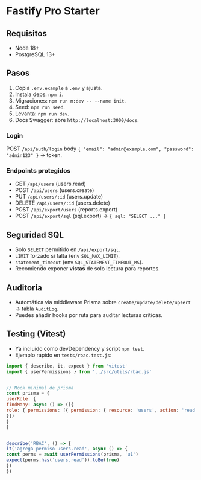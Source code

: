# Fastify Pro Starter


## Requisitos
- Node 18+
- PostgreSQL 13+


## Pasos
1. Copia `.env.example` a `.env` y ajusta.
2. Instala deps: `npm i`.
3. Migraciones: `npm run m:dev -- --name init`.
4. Seed: `npm run seed`.
5. Levanta: `npm run dev`.
6. Docs Swagger: abre `http://localhost:3000/docs`.


### Login
POST `/api/auth/login` body `{ "email": "admin@example.com", "password": "admin123" }` → token.


### Endpoints protegidos
- GET `/api/users` (users.read)
- POST `/api/users` (users.create)
- PUT `/api/users/:id` (users.update)
- DELETE `/api/users/:id` (users.delete)
- POST `/api/export/users` (reports.export)
- POST `/api/export/sql` (sql.export) → `{ sql: "SELECT ..." }`


## Seguridad SQL
- Solo `SELECT` permitido en `/api/export/sql`.
- `LIMIT` forzado si falta (env `SQL_MAX_LIMIT`).
- `statement_timeout` (env `SQL_STATEMENT_TIMEOUT_MS`).
- Recomiendo exponer **vistas** de solo lectura para reportes.


## Auditoría
- Automática vía middleware Prisma sobre `create/update/delete/upsert` → tabla `AuditLog`.
- Puedes añadir hooks por ruta para auditar lecturas críticas.


## Testing (Vitest)
- Ya incluido como devDependency y script `npm test`.
- Ejemplo rápido en `tests/rbac.test.js`:


```js
import { describe, it, expect } from 'vitest'
import { userPermissions } from '../src/utils/rbac.js'


// Mock minimal de prisma
const prisma = {
userRole: {
findMany: async () => ([{
role: { permissions: [{ permission: { resource: 'users', action: 'read' } }] }
}])
}
}


describe('RBAC', () => {
it('agrega permiso users.read', async () => {
const perms = await userPermissions(prisma, 'u1')
expect(perms.has('users.read')).toBe(true)
})
})